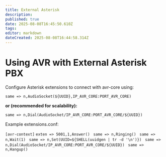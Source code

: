 ```yaml
---
title: External Asterisk
description: 
published: true
date: 2025-08-08T16:45:50.610Z
tags: 
editor: markdown
dateCreated: 2025-08-08T16:44:58.314Z
---
```


# Using AVR with External Asterisk PBX

Configure Asterisk extensions to connect with avr-core using:

`same => n,AudioSocket(${UUID},IP_AVR_CORE:PORT_AVR_CORE)`

**or (recommended for scalability):**

`same => n,Dial(AudioSocket/IP_AVR_CORE:PORT_AVR_CORE/${UUID})`

Example extensions.conf:

`[avr-context]`
`exten => 5001,1,Answer()`
` same => n,Ringing()`
` same => n,Wait(1)`
` same => n,Set(UUID=${SHELL(uuidgen | tr -d '\n')})`
` same => n,Dial(AudioSocket/IP_AVR_CORE:PORT_AVR_CORE/${UUID})`
` same => n,Hangup()`

